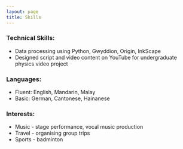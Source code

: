 ```yaml
---
layout: page
title: Skills
---
```


### Technical Skills:
- Data processing using Python, Gwyddion, Origin, InkScape
- Designed script and video content on YouTube for undergraduate physics video project

### Languages:
- Fluent: English, Mandarin, Malay
- Basic: German, Cantonese, Hainanese

### Interests:
- Music - stage performance, vocal music production
- Travel - organising group trips
- Sports - badminton
